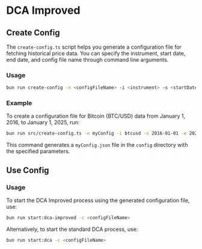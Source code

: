 # DCA Improved

## Create Config

The `create-config.ts` script helps you generate a configuration file for fetching historical price data. You can specify the instrument, start date, end date, and config file name through command line arguments.

### Usage

```bash
bun run create-config -n <configFileName> -i <instrument> -s <startDate> -e <endDate>
```

### Example

To create a configuration file for Bitcoin (BTC/USD) data from January 1, 2016, to January 1, 2025, run:

```bash
bun run src/create-config.ts -n myConfig -i btcusd -s 2016-01-01 -e 2025-01-01
```

This command generates a `myConfig.json` file in the `config` directory with the specified parameters.

## Use Config

### Usage

To start the DCA Improved process using the generated configuration file, use:

```bash
bun run start:dca-improved -c <configFileName>
```

Alternatively, to start the standard DCA process, use:

```bash
bun run start:dca -c <configFileName>
```
